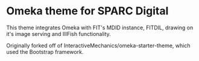 Omeka theme for SPARC Digital
===================

This theme integrates Omeka with FIT's MDID instance, FITDIL, drawing on it's image serving and IIIFish functionality.

Originally forked off of InteractiveMechanics/omeka-starter-theme, which used the Bootstrap framework.

